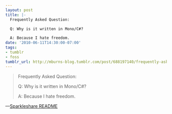 ```yaml
---
layout: post
title: |-
  Frequently Asked Question:

  Q: Why is it written in Mono/C#?

  A: Because I hate freedom.
date: '2010-06-11T14:30:00-07:00'
tags:
- tumblr
- foss
tumblr_url: http://mburns-blog.tumblr.com/post/688197140/frequently-asked-question-q-why-is-it-written
---
```

<blockquote>
Frequently Asked Question:



Q: Why is it written in Mono/C#?



A: Because I hate freedom.
</blockquote>&#8212;<a href="http://gitorious.org/sparkleshare/sparkleshare/blobs/master/README">Sparkleshare README</a>
